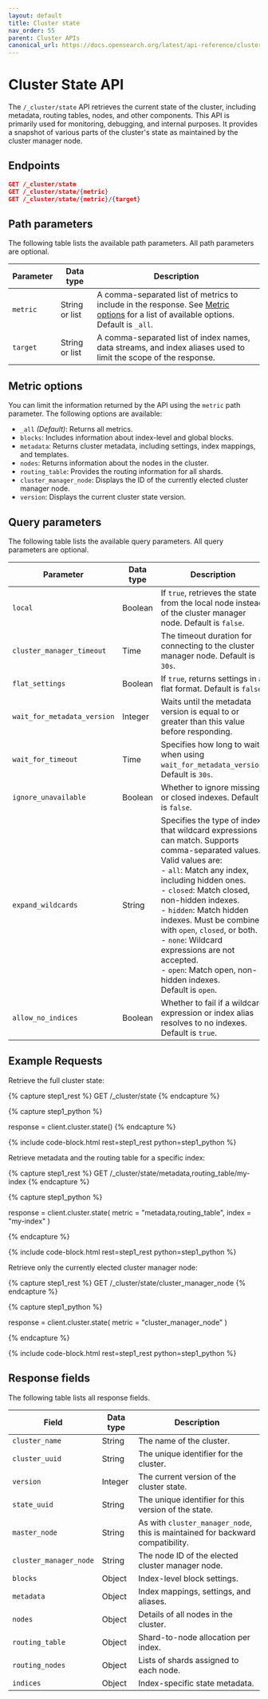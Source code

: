 ```yaml
---
layout: default
title: Cluster state
nav_order: 55
parent: Cluster APIs
canonical_url: https://docs.opensearch.org/latest/api-reference/cluster-api/cluster-state/
---
```


# Cluster State API

The `/_cluster/state` API retrieves the current state of the cluster, including metadata, routing tables, nodes, and other components. This API is primarily used for monitoring, debugging, and internal purposes. It provides a snapshot of various parts of the cluster's state as maintained by the cluster manager node.

## Endpoints

```json
GET /_cluster/state
GET /_cluster/state/{metric}
GET /_cluster/state/{metric}/{target}
```

## Path parameters

The following table lists the available path parameters. All path parameters are optional.

| Parameter   | Data type         | Description |
| ----------- | ----------------- | ----------- |
| `metric`    | String or list    | A comma-separated list of metrics to include in the response. See [Metric options](#metric-options) for a list of available options. Default is `_all`. |
| `target`     | String or list    | A comma-separated list of index names, data streams, and index aliases used to limit the scope of the response. |

## Metric options

You can limit the information returned by the API using the `metric` path parameter. The following options are available:

- `_all` _(Default)_: Returns all metrics. 
- `blocks`: Includes information about index-level and global blocks.
- `metadata`: Returns cluster metadata, including settings, index mappings, and templates.
- `nodes`: Returns information about the nodes in the cluster.
- `routing_table`: Provides the routing information for all shards.
- `cluster_manager_node`: Displays the ID of the currently elected cluster manager node.
- `version`: Displays the current cluster state version.

## Query parameters

The following table lists the available query parameters. All query parameters are optional.

| Parameter        | Data type | Description |
| ---------------- | --------- | ----------- |
| `local`          | Boolean   | If `true`, retrieves the state from the local node instead of the cluster manager node. Default is `false`. |
| `cluster_manager_timeout` | Time      | The timeout duration for connecting to the cluster manager node. Default is `30s`. |
| `flat_settings`  | Boolean   | If `true`, returns settings in a flat format. Default is `false`. |
| `wait_for_metadata_version` | Integer | Waits until the metadata version is equal to or greater than this value before responding. |
| `wait_for_timeout` | Time   | Specifies how long to wait when using `wait_for_metadata_version`. Default is `30s`. |
| `ignore_unavailable` | Boolean | Whether to ignore missing or closed indexes. Default is `false`. |
| `expand_wildcards` | String | Specifies the type of index that wildcard expressions can match. Supports comma-separated values. <br> Valid values are: <br> - `all`: Match any index, including hidden ones. <br> - `closed`: Match closed, non-hidden indexes. <br> - `hidden`: Match hidden indexes. Must be combined with `open`, `closed`, or both. <br> - `none`: Wildcard expressions are not accepted. <br> - `open`: Match open, non-hidden indexes. <br> Default is `open`. |
| `allow_no_indices` | Boolean | Whether to fail if a wildcard expression or index alias resolves to no indexes. Default is `true`. |



## Example Requests

Retrieve the full cluster state:

<!-- spec_insert_start
component: example_code
rest: GET /_cluster/state
-->
{% capture step1_rest %}
GET /_cluster/state
{% endcapture %}

{% capture step1_python %}

response = client.cluster.state()
{% endcapture %}

{% include code-block.html
    rest=step1_rest
    python=step1_python %}
<!-- spec_insert_end -->

Retrieve metadata and the routing table for a specific index:

<!-- spec_insert_start
component: example_code
rest: GET /_cluster/state/metadata,routing_table/my-index
-->
{% capture step1_rest %}
GET /_cluster/state/metadata,routing_table/my-index
{% endcapture %}

{% capture step1_python %}


response = client.cluster.state(
  metric = "metadata,routing_table",
  index = "my-index"
)

{% endcapture %}

{% include code-block.html
    rest=step1_rest
    python=step1_python %}
<!-- spec_insert_end -->

Retrieve only the currently elected cluster manager node:

<!-- spec_insert_start
component: example_code
rest: GET /_cluster/state/cluster_manager_node
-->
{% capture step1_rest %}
GET /_cluster/state/cluster_manager_node
{% endcapture %}

{% capture step1_python %}


response = client.cluster.state(
  metric = "cluster_manager_node"
)

{% endcapture %}

{% include code-block.html
    rest=step1_rest
    python=step1_python %}
<!-- spec_insert_end -->

## Response fields

The following table lists all response fields.

| Field                  | Data type | Description                                                                       |
| ---------------------- | --------- | --------------------------------------------------------------------------------- |
| `cluster_name`         | String    | The name of the cluster.                                                          |
| `cluster_uuid`         | String    | The unique identifier for the cluster.                                                |
| `version`              | Integer   | The current version of the cluster state.                                             |
| `state_uuid`           | String    | The unique identifier for this version of the state.                                  |
| `master_node`          | String    | As with `cluster_manager_node`, this is maintained for backward compatibility.                                    |
| `cluster_manager_node` | String    | The node ID of the elected cluster manager node. |
| `blocks`               | Object    | Index-level block settings.                                                       |
| `metadata`             | Object    | Index mappings, settings, and aliases.                                            |
| `nodes`                | Object    | Details of all nodes in the cluster.                                              |
| `routing_table`        | Object    | Shard-to-node allocation per index.                                               |
| `routing_nodes`        | Object    | Lists of shards assigned to each node.                                            |
| `indices`              | Object    | Index-specific state metadata.                                                    |
